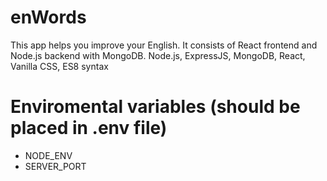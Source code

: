 # enWords

This app helps you improve your English. It consists of React frontend and Node.js backend with MongoDB. Node.js, ExpressJS, MongoDB, React, Vanilla CSS, ES8 syntax

# Enviromental variables (should be placed in .env file)

- NODE_ENV
- SERVER_PORT
